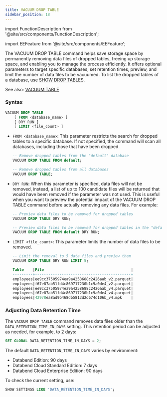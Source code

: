 ```yaml
---
title: VACUUM DROP TABLE
sidebar_position: 18
---
```

import FunctionDescription from '@site/src/components/FunctionDescription';

<FunctionDescription description="Introduced or updated: v1.2.335"/>

import EEFeature from '@site/src/components/EEFeature';

<EEFeature featureName='VACUUM DROP TABLE'/>

The VACUUM DROP TABLE command helps save storage space by permanently removing data files of dropped tables, freeing up storage space, and enabling you to manage the process efficiently. It offers optional parameters to target specific databases, set retention times, preview, and limit the number of data files to be vacuumed. To list the dropped tables of a database, use [SHOW DROP TABLES](show-drop-tables.md).

See also: [VACUUM TABLE](91-vacuum-table.md)

### Syntax

```sql
VACUUM DROP TABLE 
    [ FROM <database_name> ] 
    [ DRY RUN ] 
    [ LIMIT <file_count> ]
```

- `FROM <database_name>`: This parameter restricts the search for dropped tables to a specific database. If not specified, the command will scan all databases, including those that have been dropped.

    ```sql title="Example:"
    -- Remove dropped tables from the "default" database
    VACUUM DROP TABLE FROM default;

    -- Remove dropped tables from all databases
    VACUUM DROP TABLE;
    ```

- `DRY RUN`: When this parameter is specified, data files will not be removed, instead, a list of up to 100 candidate files will be returned that would have been removed if the parameter was not used. This is useful when you want to preview the potential impact of the VACUUM DROP TABLE command before actually removing any data files. For example:

    ```sql title="Example:"
    -- Preview data files to be removed for dropped tables
    VACUUM DROP TABLE DRY RUN;

    -- Preview data files to be removed for dropped tables in the "default" database
    VACUUM DROP TABLE FROM default DRY RUN;
    ```

- `LIMIT <file_count>`: This parameter limits the number of data files to be removed.

    ```sql title="Example:"
    -- Limit the removal to 5 data files and preview them
    VACUUM DROP TABLE DRY RUN LIMIT 5;

    Table    |File                                       |
    ---------+-------------------------------------------+
    employees|ee9cc37505974ea9a4258688c2426aab_v2.parquet|
    employees|f67e87ab51fd4c869717230b1c9a0de4_v2.parquet|
    employees|ee9cc37505974ea9a4258688c2426aab_v4.parquet|
    employees|f67e87ab51fd4c869717230b1c9a0de4_v4.parquet|
    employees|42978ea8ad9b468db5813d2d674d106b_v4.mpk    |
    ```

### Adjusting Data Retention Time

The `VACUUM DROP TABLE` command removes data files older than the `DATA_RETENTION_TIME_IN_DAYS` setting. This retention period can be adjusted as needed, for example, to 2 days:

```sql
SET GLOBAL DATA_RETENTION_TIME_IN_DAYS = 2;
```

The default `DATA_RETENTION_TIME_IN_DAYS` varies by environment:

- Databend Edition: 90 days
- Databend Cloud Standard Edition: 7 days
- Databend Cloud Enterprise Edition: 90 days

To check the current setting, use:

```sql
SHOW SETTINGS LIKE 'DATA_RETENTION_TIME_IN_DAYS';
```